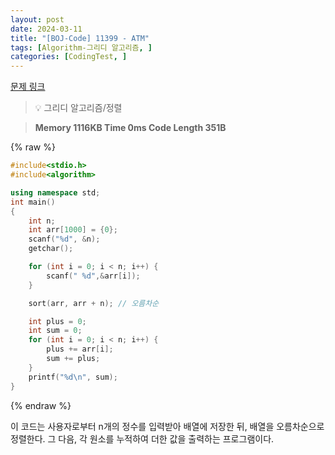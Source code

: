 ```yaml
---
layout: post
date: 2024-03-11
title: "[BOJ-Code] 11399 - ATM"
tags: [Algorithm-그리디 알고리즘, ]
categories: [CodingTest, ]
---
```



[문제 링크](https://www.acmicpc.net/problem/11399)


> 💡 그리디 알고리즘/정렬


> **Memory   1116KB                                   Time   0ms                                Code Length   351B**



{% raw %}
```c++
#include<stdio.h>
#include<algorithm>

using namespace std;
int main()
{
	int n;
	int arr[1000] = {0};
	scanf("%d", &n);
	getchar();

	for (int i = 0; i < n; i++) {
		scanf(" %d",&arr[i]);
	}

	sort(arr, arr + n); // 오름차순

	int plus = 0;
	int sum = 0;
	for (int i = 0; i < n; i++) {
		plus += arr[i];
		sum += plus;
	}
	printf("%d\n", sum);
}
```
{% endraw %}



이 코드는 사용자로부터 n개의 정수를 입력받아 배열에 저장한 뒤, 배열을 오름차순으로 정렬한다. 그 다음, 각 원소를 누적하여 더한 값을 출력하는 프로그램이다.

